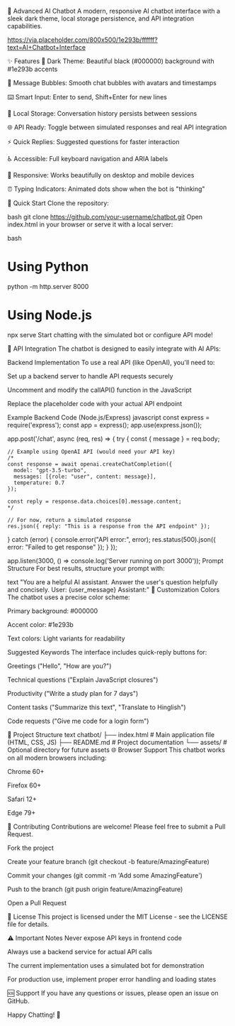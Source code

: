 🤖 Advanced AI Chatbot
A modern, responsive AI chatbot interface with a sleek dark theme, local storage persistence, and API integration capabilities.

https://via.placeholder.com/800x500/1e293b/ffffff?text=AI+Chatbot+Interface

✨ Features
🎨 Dark Theme: Beautiful black (#000000) background with #1e293b accents

💬 Message Bubbles: Smooth chat bubbles with avatars and timestamps

⌨️ Smart Input: Enter to send, Shift+Enter for new lines

📝 Local Storage: Conversation history persists between sessions

🌐 API Ready: Toggle between simulated responses and real API integration

⚡ Quick Replies: Suggested questions for faster interaction

♿ Accessible: Full keyboard navigation and ARIA labels

📱 Responsive: Works beautifully on desktop and mobile devices

⏰ Typing Indicators: Animated dots show when the bot is "thinking"

🚀 Quick Start
Clone the repository:

bash
git clone https://github.com/your-username/chatbot.git
Open index.html in your browser or serve it with a local server:

bash
# Using Python
python -m http.server 8000

# Using Node.js
npx serve
Start chatting with the simulated bot or configure API mode!

🔧 API Integration
The chatbot is designed to easily integrate with AI APIs:

Backend Implementation
To use a real API (like OpenAI), you'll need to:

Set up a backend server to handle API requests securely

Uncomment and modify the callAPI() function in the JavaScript

Replace the placeholder code with your actual API endpoint

Example Backend Code (Node.js/Express)
javascript
const express = require('express');
const app = express();
app.use(express.json());

app.post('/chat', async (req, res) => {
  try {
    const { message } = req.body;
    
    // Example using OpenAI API (would need your API key)
    /* 
    const response = await openai.createChatCompletion({
      model: "gpt-3.5-turbo",
      messages: [{role: "user", content: message}],
      temperature: 0.7
    });
    
    const reply = response.data.choices[0].message.content;
    */
    
    // For now, return a simulated response
    res.json({ reply: "This is a response from the API endpoint" });
  } catch (error) {
    console.error("API error:", error);
    res.status(500).json({ error: "Failed to get response" });
  }
});

app.listen(3000, () => console.log('Server running on port 3000'));
Prompt Structure
For best results, structure your prompt with:

text
"You are a helpful AI assistant. Answer the user's question helpfully and concisely.
User: {user_message}
Assistant:"
🎨 Customization
Colors
The chatbot uses a precise color scheme:

Primary background: #000000

Accent color: #1e293b

Text colors: Light variants for readability

Suggested Keywords
The interface includes quick-reply buttons for:

Greetings ("Hello", "How are you?")

Technical questions ("Explain JavaScript closures")

Productivity ("Write a study plan for 7 days")

Content tasks ("Summarize this text", "Translate to Hinglish")

Code requests ("Give me code for a login form")

📁 Project Structure
text
chatbot/
├── index.html          # Main application file (HTML, CSS, JS)
├── README.md           # Project documentation
└── assets/             # Optional directory for future assets
🌐 Browser Support
This chatbot works on all modern browsers including:

Chrome 60+

Firefox 60+

Safari 12+

Edge 79+

🤝 Contributing
Contributions are welcome! Please feel free to submit a Pull Request.

Fork the project

Create your feature branch (git checkout -b feature/AmazingFeature)

Commit your changes (git commit -m 'Add some AmazingFeature')

Push to the branch (git push origin feature/AmazingFeature)

Open a Pull Request

📄 License
This project is licensed under the MIT License - see the LICENSE file for details.

⚠️ Important Notes
Never expose API keys in frontend code

Always use a backend service for actual API calls

The current implementation uses a simulated bot for demonstration

For production use, implement proper error handling and loading states

🆘 Support
If you have any questions or issues, please open an issue on GitHub.

Happy Chatting! 💬

